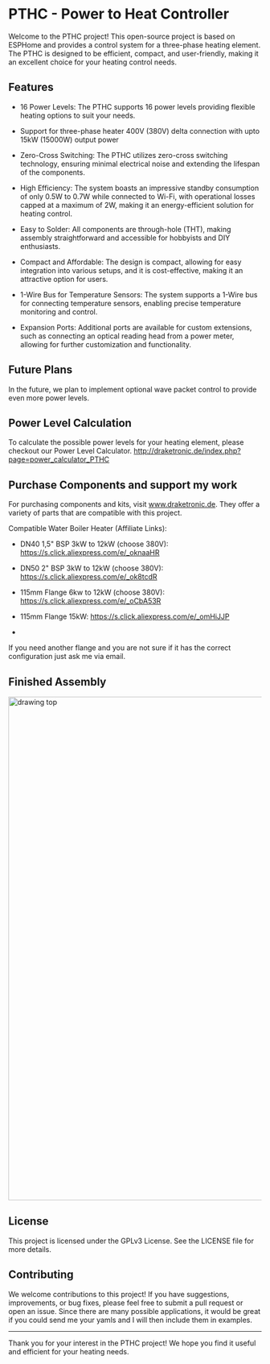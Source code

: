 # PTHC - Power to Heat Controller

Welcome to the PTHC project! This open-source project is based on ESPHome and provides a control system for a three-phase heating element. The PTHC is designed to be efficient, compact, and user-friendly, making it an excellent choice for your heating control needs.

## Features

- 16 Power Levels: The PTHC supports 16 power levels providing flexible heating options to suit your needs.

- Support for three-phase heater 400V (380V) delta connection with upto 15kW (15000W) output power

- Zero-Cross Switching: The PTHC utilizes zero-cross switching technology, ensuring minimal electrical noise and extending the lifespan of the components.

- High Efficiency: The system boasts an impressive standby consumption of only 0.5W to 0.7W while connected to Wi-Fi, with operational losses capped at a maximum of 2W, making it an energy-efficient solution for heating control.

- Easy to Solder: All components are through-hole (THT), making assembly straightforward and accessible for hobbyists and DIY enthusiasts.

- Compact and Affordable: The design is compact, allowing for easy integration into various setups, and it is cost-effective, making it an attractive option for users.

- 1-Wire Bus for Temperature Sensors: The system supports a 1-Wire bus for connecting temperature sensors, enabling precise temperature monitoring and control.

- Expansion Ports: Additional ports are available for custom extensions, such as connecting an optical reading head from a power meter, allowing for further customization and functionality.

## Future Plans

In the future, we plan to implement optional wave packet control to provide even more power levels.

## Power Level Calculation

To calculate the possible power levels for your heating element, please checkout our Power Level Calculator. http://draketronic.de/index.php?page=power_calculator_PTHC

## Purchase Components and support my work

For purchasing components and kits, visit www.draketronic.de. They offer a variety of parts that are compatible with this project.

Compatible Water Boiler Heater (Affiliate Links):

* DN40 1,5" BSP 3kW to 12kW (choose 380V): https://s.click.aliexpress.com/e/_oknaaHR


* DN50 2" BSP 3kW to 12kW (choose 380V): https://s.click.aliexpress.com/e/_ok8tcdR


* 115mm Flange 6kw to 12kW (choose 380V): https://s.click.aliexpress.com/e/_oCbA53R


* 115mm Flange 15kW: https://s.click.aliexpress.com/e/_omHiJJP
* 

If you need another flange and you are not sure if it has the correct configuration just ask me via email.

## Finished Assembly

<img src="pictures/Assembled_in_case.png" alt="drawing top" width="1000"/>


## License

This project is licensed under the GPLv3 License. See the LICENSE file for more details.

## Contributing

We welcome contributions to this project! If you have suggestions, improvements, or bug fixes, please feel free to submit a pull request or open an issue. 
Since there are many possible applications, it would be great if you could send me your yamls and I will then include them in examples.

---

Thank you for your interest in the PTHC project! We hope you find it useful and efficient for your heating needs.
